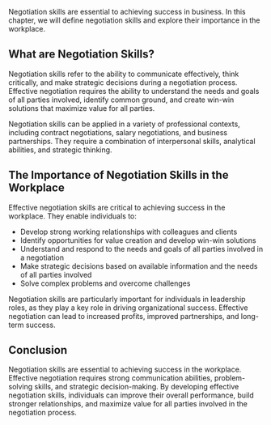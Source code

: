 
Negotiation skills are essential to achieving success in business. In this chapter, we will define negotiation skills and explore their importance in the workplace.

What are Negotiation Skills?
----------------------------

Negotiation skills refer to the ability to communicate effectively, think critically, and make strategic decisions during a negotiation process. Effective negotiation requires the ability to understand the needs and goals of all parties involved, identify common ground, and create win-win solutions that maximize value for all parties.

Negotiation skills can be applied in a variety of professional contexts, including contract negotiations, salary negotiations, and business partnerships. They require a combination of interpersonal skills, analytical abilities, and strategic thinking.

The Importance of Negotiation Skills in the Workplace
-----------------------------------------------------

Effective negotiation skills are critical to achieving success in the workplace. They enable individuals to:

* Develop strong working relationships with colleagues and clients
* Identify opportunities for value creation and develop win-win solutions
* Understand and respond to the needs and goals of all parties involved in a negotiation
* Make strategic decisions based on available information and the needs of all parties involved
* Solve complex problems and overcome challenges

Negotiation skills are particularly important for individuals in leadership roles, as they play a key role in driving organizational success. Effective negotiation can lead to increased profits, improved partnerships, and long-term success.

Conclusion
----------

Negotiation skills are essential to achieving success in the workplace. Effective negotiation requires strong communication abilities, problem-solving skills, and strategic decision-making. By developing effective negotiation skills, individuals can improve their overall performance, build stronger relationships, and maximize value for all parties involved in the negotiation process.
